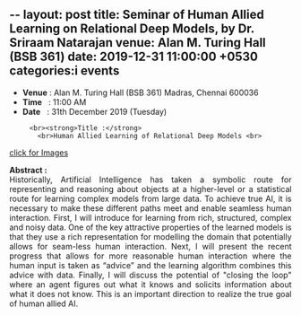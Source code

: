 --
layout: post
title: Seminar of Human Allied Learning on Relational Deep Models, by Dr. Sriraam Natarajan
venue: Alan M. Turing Hall (BSB 361)
date: 2019-12-31 11:00:00 +0530
categories:i events
---

<ul class="mb-5">
       <li><b>Venue</b> : Alan M. Turing Hall (BSB 361) Madras, Chennai 600036 </li>
         <li><b>Time</b>&nbsp;&nbsp; : 11:00 AM</li>
         <li><b>Date</b>&nbsp;&nbsp; : 31th December 2019 (Tuesday)</li>  
</ul>
      
         <br><strong>Title :</strong>
           <br>Human Allied Learning of Relational Deep Models <br> 

<a href="https://rbc-dsai-iitm.github.io/events/2019/12/31/Seminar-photos.html">click for Images</a>

<p align="justify"><strong> Abstract :</strong><br>Historically, Artificial Intelligence has taken a symbolic route for representing and reasoning about objects at a higher-level or a statistical route for learning complex models from large data. To achieve true AI, it is necessary to make these different paths meet and enable seamless human interaction. First, I will introduce for learning from rich, structured, complex and noisy data. One of the key attractive properties of the learned models is that they use a rich representation for modelling the domain that potentially allows for seam-less human interaction. Next, I will present the recent progress that allows for more reasonable human interaction where the human input is taken as “advice” and the learning algorithm combines this advice with data. Finally, I will discuss the potential of "closing the loop" where an agent figures out what it knows and solicits information about what it does not know. This is an important direction to realize the true goal of human allied AI. <br></p><br><br>



